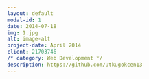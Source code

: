 ```yaml
---
layout: default
modal-id: 1
date: 2014-07-18
img: 1.jpg
alt: image-alt
project-date: April 2014
client: 21703746
/* category: Web Development */
description: https://github.com/utkugokcen13
---
```

